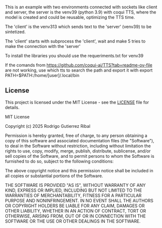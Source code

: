 This is an example with two environments connected with sockets like client and server, the server is the venv39 (python 3.9) with coqui TTS, where the model is created and could be reusable, optimizing the TTS time.

The 'client' is the venv313 which sends text to the 'server' (venv39) to be sintetized.

The 'client' starts with subprocess the 'client', wait and make 5 tries to make the connection with the 'server'

To install the libraries you should use the requeriments.txt for venv39

If the comands from https://github.com/coqui-ai/TTS?tab=readme-ov-file are not working, use which tts to search the path and export it with export PATH=$PATH:/home/[user]/.local/bin




## License

This project is licensed under the MIT License - see the [LICENSE](LICENSE) file for details.

MIT License

Copyright (c) 2025 Rodrigo Gutierrez Ribal

Permission is hereby granted, free of charge, to any person obtaining a copy
of this software and associated documentation files (the "Software"), to deal
in the Software without restriction, including without limitation the rights
to use, copy, modify, merge, publish, distribute, sublicense, and/or sell
copies of the Software, and to permit persons to whom the Software is
furnished to do so, subject to the following conditions:

The above copyright notice and this permission notice shall be included in all
copies or substantial portions of the Software.

THE SOFTWARE IS PROVIDED "AS IS", WITHOUT WARRANTY OF ANY KIND, EXPRESS OR
IMPLIED, INCLUDING BUT NOT LIMITED TO THE WARRANTIES OF MERCHANTABILITY,
FITNESS FOR A PARTICULAR PURPOSE AND NONINFRINGEMENT. IN NO EVENT SHALL THE
AUTHORS OR COPYRIGHT HOLDERS BE LIABLE FOR ANY CLAIM, DAMAGES OR OTHER
LIABILITY, WHETHER IN AN ACTION OF CONTRACT, TORT OR OTHERWISE, ARISING FROM,
OUT OF OR IN CONNECTION WITH THE SOFTWARE OR THE USE OR OTHER DEALINGS IN THE
SOFTWARE.
